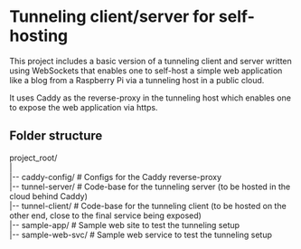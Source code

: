 # Tunneling client/server for self-hosting

This project includes a basic version of a tunneling client and server written using WebSockets that enables one to self-host a simple web application like a blog from a Raspberry Pi via a tunneling host in a public cloud.

It uses Caddy as the reverse-proxy in the tunneling host which enables one to expose the web application via https.

## Folder structure

project_root/<br/>
|<br/>
|-- caddy-config/  # Configs for the Caddy reverse-proxy<br/>
|-- tunnel-server/  # Code-base for the tunneling server (to be hosted in the cloud behind Caddy)<br/>
|-- tunnel-client/  # Code-base for the tunneling client (to be hosted on the other end, close to the final service being exposed)<br/>
|-- sample-app/  # Sample web site to test the tunneling setup<br/>
|-- sample-web-svc/  # Sample web service to test the tunneling setup<br/>
